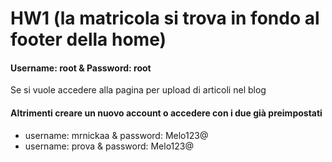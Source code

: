 # HW1 (la matricola si trova in fondo al footer della home)

#### Username: root & Password: root
Se si vuole accedere alla pagina per upload di articoli nel blog

#### Altrimenti creare un nuovo account o accedere con i due già preimpostati

- username: mrnickaa & password: Melo123@
- username: prova & password: Melo123@

